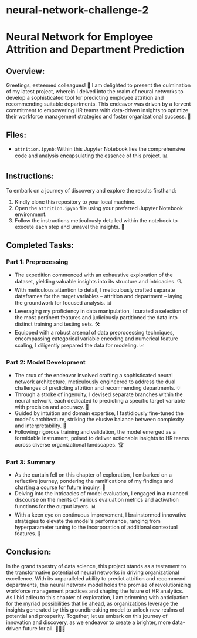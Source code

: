 # neural-network-challenge-2

# Neural Network for Employee Attrition and Department Prediction

## Overview:
Greetings, esteemed colleagues! 🌟 I am delighted to present the culmination of my latest project, wherein I delved into the realm of neural networks to develop a sophisticated tool for predicting employee attrition and recommending suitable departments. This endeavor was driven by a fervent commitment to empowering HR teams with data-driven insights to optimize their workforce management strategies and foster organizational success. 💼

## Files:
- `attrition.ipynb`: Within this Jupyter Notebook lies the comprehensive code and analysis encapsulating the essence of this project. 📊

## Instructions:
To embark on a journey of discovery and explore the results firsthand:
1. Kindly clone this repository to your local machine.
2. Open the `attrition.ipynb` file using your preferred Jupyter Notebook environment.
3. Follow the instructions meticulously detailed within the notebook to execute each step and unravel the insights. 🚀

## Completed Tasks:
### Part 1: Preprocessing
- The expedition commenced with an exhaustive exploration of the dataset, yielding valuable insights into its structure and intricacies. 🔍
- With meticulous attention to detail, I meticulously crafted separate dataframes for the target variables – attrition and department – laying the groundwork for focused analysis. 📊
- Leveraging my proficiency in data manipulation, I curated a selection of the most pertinent features and judiciously partitioned the data into distinct training and testing sets. 🛠️
- Equipped with a robust arsenal of data preprocessing techniques, encompassing categorical variable encoding and numerical feature scaling, I diligently prepared the data for modeling. 📈

### Part 2: Model Development
- The crux of the endeavor involved crafting a sophisticated neural network architecture, meticulously engineered to address the dual challenges of predicting attrition and recommending departments. 💡
- Through a stroke of ingenuity, I devised separate branches within the neural network, each dedicated to predicting a specific target variable with precision and accuracy. 🌱
- Guided by intuition and domain expertise, I fastidiously fine-tuned the model's architecture, striking the elusive balance between complexity and interpretability. 🔧
- Following rigorous training and validation, the model emerged as a formidable instrument, poised to deliver actionable insights to HR teams across diverse organizational landscapes. 🏆

### Part 3: Summary
- As the curtain fell on this chapter of exploration, I embarked on a reflective journey, pondering the ramifications of my findings and charting a course for future inquiry. 🤔
- Delving into the intricacies of model evaluation, I engaged in a nuanced discourse on the merits of various evaluation metrics and activation functions for the output layers. 📊
- With a keen eye on continuous improvement, I brainstormed innovative strategies to elevate the model's performance, ranging from hyperparameter tuning to the incorporation of additional contextual features. 💭

## Conclusion:
In the grand tapestry of data science, this project stands as a testament to the transformative potential of neural networks in driving organizational excellence. With its unparalleled ability to predict attrition and recommend departments, this neural network model holds the promise of revolutionizing workforce management practices and shaping the future of HR analytics. As I bid adieu to this chapter of exploration, I am brimming with anticipation for the myriad possibilities that lie ahead, as organizations leverage the insights generated by this groundbreaking model to unlock new realms of potential and prosperity. Together, let us embark on this journey of innovation and discovery, as we endeavor to create a brighter, more data-driven future for all. 🌟🚀✨

